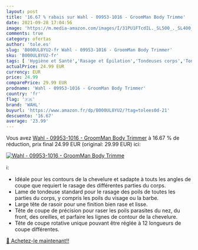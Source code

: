 ```yaml
---
layout: post
title: '16.67 % rabais sur Wahl - 09953-1016 - GroomMan Body Trimme'
date: 2021-09-28 17:04:56
image: 'https://m.media-amazon.com/images/I/31PU1FTcdIL._SL500_._SL400_.jpg'
comments: true
category: ofertas
author: 'tole.es'
slug: 'B000UL8YU2-fr Wahl - 09953-1016 - GroomMan Body Trimmer'
sku: 'B000UL8YU2-fr'
tags: [ 'Hygiène et Santé','Rasage et Épilation','Tondeuses corps','Tondeuses et accessoires','wahl', ]
actualPrice: 24.99 EUR
currency: EUR
price: 24.99
comparePrice: 29.99 EUR
prodname: 'Wahl - 09953-1016 - GroomMan Body Trimmer'
country: 'fr'
flag: '🇫🇷'
brand: 'WAHL'
buyurl: 'https://www.amazon.fr/dp/B000UL8YU2/?tag=tolees0d-21'
descuento: '16.67'
average: '23.99'
---
```


Vous avez [Wahl - 09953-1016 - GroomMan Body Trimmer](https://www.amazon.fr/dp/B000UL8YU2/?tag=tolees0d-21)  à  16.67 % de réduction, prix final  24.99 EUR (original: 29.99 EUR) ici:

[![Wahl - 09953-1016 - GroomMan Body Trimme](https://m.media-amazon.com/images/I/31PU1FTcdIL._SL500_._SL400_.jpg)](https://www.amazon.fr/dp/B000UL8YU2/?tag=tolees0d-21)

ℹ️:

- Idéale pour les contours de la chevelure et sadapte à touts les angles de coupe que requiert le rasage des différentes parties du corps.
- Lame de tondeuse standard pour le rasage des poils de toutes les parties du corps, y compris les poils du visage ou la barbe.
- Large tête de rasoir pour une finition bien rase et lisse.
- Tête de coupe de précision pour raser les poils parasites du nez, du front, des oreilles, et parfaire les lignes de contour de la chevelure.
- Tête de coupe rotative unique pouvant être réglée à 12 longueurs de coupe différentes.

[🛒 Achetez-le maintenant!!](https://www.amazon.fr/dp/B000UL8YU2/?tag=tolees0d-21)
